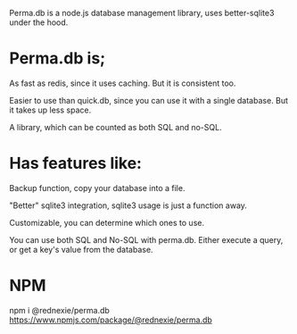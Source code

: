 Perma.db is a node.js database management library, uses better-sqlite3 under the hood. 


# Perma.db is;


As fast as redis, since it uses caching. But it is consistent too.


Easier to use than quick.db, since you can use it with a single database. But it takes up less space.


A library, which can be counted as both SQL and no-SQL.


# Has features like: 


Backup function, copy your database into a file.


"Better" sqlite3 integration, sqlite3 usage is just a function away.


Customizable, you can determine which ones to use.


You can use both SQL and No-SQL with perma.db. Either execute a query, or get a key's value from the database.

# NPM

npm i @rednexie/perma.db
https://www.npmjs.com/package/@rednexie/perma.db
